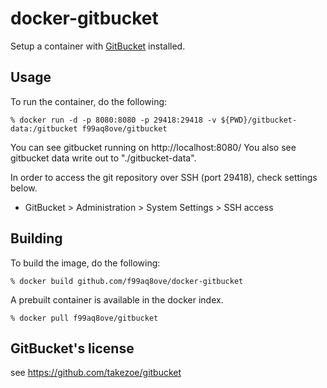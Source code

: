 docker-gitbucket
================

Setup a container with [GitBucket](https://github.com/takezoe/gitbucket) installed.

## Usage

To run the container, do the following:

```
% docker run -d -p 8080:8080 -p 29418:29418 -v ${PWD}/gitbucket-data:/gitbucket f99aq8ove/gitbucket
```

You can see gitbucket running on http://localhost:8080/
You also see gitbucket data write out to "./gitbucket-data".

In order to access the git repository over SSH (port 29418), check settings below.

- GitBucket > Administration > System Settings > SSH access

## Building

To build the image, do the following:

```
% docker build github.com/f99aq8ove/docker-gitbucket
```

A prebuilt container is available in the docker index.

```
% docker pull f99aq8ove/gitbucket
```

## GitBucket's license
see https://github.com/takezoe/gitbucket
